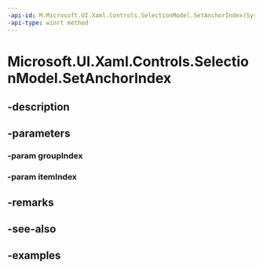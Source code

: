 ```yaml
---
-api-id: M:Microsoft.UI.Xaml.Controls.SelectionModel.SetAnchorIndex(System.Int32,System.Int32)
-api-type: winrt method
---
```


<!-- Method syntax.
public void SelectionModel.SetAnchorIndex(Int32 groupIndex, Int32 itemIndex)
-->

# Microsoft.UI.Xaml.Controls.SelectionModel.SetAnchorIndex

## -description

## -parameters
### -param groupIndex

### -param itemIndex

## -remarks

## -see-also

## -examples

